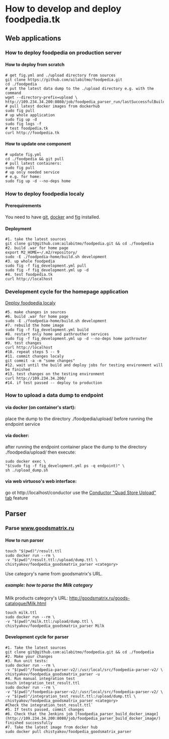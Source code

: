 # How to develop and deploy foodpedia.tk
## Web applications
### How to deploy foodpedia on production server
#### How to deploy from scratch
```
# get fig.yml and ./upload directory from sources
git clone https://github.com/ailabitmo/foodpedia.git
cd ./foodpedia
# put the latest data dump to the ./upload directory e.g. with the command
wget --directory-prefix=upload \
http://109.234.34.200:8080/job/foodpedia_parser_run/lastSuccessfulBuild/artifact/upload/Foodstuffs.ttl
# pull latest docker images from dockerhub
sudo fig pull
# up whole application
sudo fig up -d
sudo fig logs -f
# test foodpedia.tk
curl http://foodpedia.tk
```
#### How to update one component
```
# update fig.yml
cd ./foodpedia && git pull
# pull latest containers:
sudo fig pull
# up only needed service
# e.g. for home:
sudo fig up -d --no-deps home 
```

### How to deploy foodpedia localy
#### Prerequirements

You need to have [git](http://git-scm.com/book/en/v2/Getting-Started-Installing-Git), [docker](https://docs.docker.com/installation/#installation) and [fig](http://www.fig.sh/install.html) installed.
#### Deployment
```
#1. take the latest sources
git clone git@github.com:ailabitmo/foodpedia.git && cd ./foodpedia
#2. build .war for home page
export M2_HOME=~/.m2/repository/
sudo -E ./foodpedia-home/build.sh development
#3. up whole foodpedia
sudo fig -f fig_development.yml pull
sudo fig -f fig_development.yml up -d
#4. test foodpedia.tk
curl http://localhost
```

### Development cycle for the homepage application
[Deploy foodpedia localy](#how-to-deploy-foodpedia-localy)
```
#5. make changes in sources
#6. build .war for home page
sudo -E ./foodpedia-home/build.sh development
#7. rebuild the home image
sudo fig -f fig_development.yml build
#8. restart only home and pathrouther services
sudo fig -f fig_development.yml up -d --no-deps home pathrouter
#9. test changes
curl http://localhost
#10. repeat steps 5 -- 9
#11. commit changes localy
git commit -a -m "some changes"
#12. wait until the build and deploy jobs for testing environment will be finished
#13. test changes on the testing environment
curl http://109.234.34.200/
#14. if test passed -- deploy to production
```
### How to upload a data dump to endpoint
#### via docker (on container's start):
place the dump to the directory ./foodpedia/upload/ before running the endpoint service

#### via docker:
after running the endpoint container place the dump to the directory ./foodpedia/upload/
then execute:
```
sudo docker exec \
"$(sudo fig -f fig_development.yml ps -q endpoint)" \
sh ./upload_dump.sh
```

#### via web virtuoso's web interface:
go ot http://localhost/conductor
use the [Conductor "Quad Store Upload" tab](http://docs.openlinksw.com/virtuoso/htmlconductorbar.html#rdfadm) feature

## Parser
### Parse www.goodsmatrix.ru
#### How to run parser
```
touch "$(pwd)"/result.ttl
sudo docker run --rm \
-v "$(pwd)"/result.ttl:/upload/dump.ttl \
chistyakov/foodpedia_goodsmatrix_parser <category>
```
Use category's name from goodsmatrix's URL.
##### example: how to parse the Milk category
Milk products category's URL: http://goodsmatrix.ru/goods-catalogue/Milk.html
```
touch milk.ttl
sudo docker run --rm \
-v "$(pwd)"/milk.ttl:/upload/dump.ttl \
chistyakov/foodpedia_goodsmatrix_parser Milk
```
#### Development cycle for parser
```
#1. Take the latest sources
git clone git@github.com:ailabitmo/foodpedia.git && cd ./foodpedia
#2. Make your changes
#3. Run unit tests:
sudo docker run --rm \
-v "$(pwd)"/foodpedia-parser-v2/:/usr/local/src/foodpedia-parser-v2/ \
chistyakov/foodpedia_goodsmatrix_parser -u
#4. Run manual integration test
touch integration_test_result.ttl
sudo docker run --rm \
-v "$(pwd)"/foodpedia-parser-v2/:/usr/local/src/foodpedia-parser-v2/ \
-v "$(pwd)"/integration_test_result.ttl:/upload/dump.ttl \
chistyakov/foodpedia_goodsmatrix_parser <category>
#Check the integration_test_result.ttl`
#5. If tests passed, commit changes
#6. Check that the Jenkins job [foodpedia_parser_build_docker_image](http://109.234.34.200:8080/job/foodpedia_parser_build_docker_image/) finished successfully
#7. Take the latest image from docker hub
sudo docker pull chistyakov/foodpedia_goodsmatrix_parser
```
